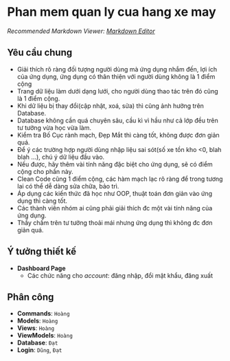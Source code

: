 # Phan mem quan ly cua hang xe may
*Recommended Markdown Viewer: [Markdown Editor](https://marketplace.visualstudio.com/items?itemName=MadsKristensen.MarkdownEditor2)*

## Yêu cầu chung
- Giải thích rõ ràng đối tượng người dùng mà ứng dụng nhắm đến, lợi ích của ứng dụng, ứng dụng có thân thiện với người dùng không là 1 điểm cộng  
- Trang dữ liệu làm dưới dạng lưới, cho người dùng thao tác trên đó cũng là 1 điểm cộng.  
- Khi dữ liệu bị thay đổi(cập nhật, xoá, sửa) thì cũng ảnh hưởng trên Database.  
- Database không cần quá chuyên sâu, cầu kì vì hầu như cả lớp đều trên tư tưởng vừa học vừa làm.  
- Kiểm tra Bố Cục rành mạch, Đẹp Mắt thì càng tốt, không được đơn giản quá.  
- Để ý các trường hợp người dùng nhập liệu sai sót(số xe tồn kho <0, blah blah ...), chú ý dữ liệu đầu vào.  
- Nếu được, hãy thêm vài tính năng đặc biệt cho ứng dụng, sẽ có điểm cộng cho phần này.  
- Clean Code cũng 1 điểm cộng, các hàm mạch lạc rõ ràng để trong tương lai có thể dễ dàng sửa chữa, bảo trì.  
- Áp dụng các kiến thức đã học như OOP, thuật toán đơn giản vào ứng dụng thì càng tốt.  
- Các thành viên nhóm ai cũng phải giải thích đc một vài tính năng của ứng dụng.  
- Thầy chấm trên tư tưởng thoải mái nhưng ứng dụng thì không đc đơn giản quá.  

## Ý tưởng thiết kế
- **Dashboard Page**
	+ Các chức năng cho *account*: đăng nhập, đổi mật khẩu, đăng xuất

## Phân công
- **Commands**: `Hoàng`
- **Models**: `Hoàng`
- **Views**: `Hoàng`
- **ViewModels**: `Hoàng`
- **Database**: `Đạt`
- **Login**: `Dũng`, `Đạt`